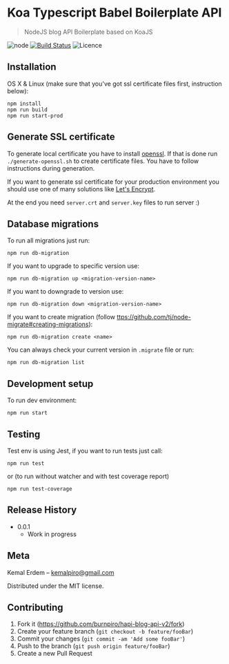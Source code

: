 # Koa Typescript Babel Boilerplate API
> NodeJS blog API Boilerplate based on KoaJS


![[node][node-image]][node-image]
[![Build Status][travis-image]][travis-url]
![Licence][licence]

## Installation

OS X & Linux (make sure that you've got ssl certificate files first, instruction below):

```
npm install
npm run build
npm run start-prod
```

## Generate SSL certificate

To generate local certificate you have to install [openssl](https://www.openssl.org/). If that is done run `./generate-openssl.sh` to create certificate files. You have to follow instructions during generation.

If you want to generate ssl certificate for your production environment you should use one of many solutions like [Let's Encrypt](https://letsencrypt.org/).

At the end you need `server.crt` and `server.key` files to run server :)

## Database migrations

To run all migrations just run:
```
npm run db-migration
```

If you want to upgrade to specific version use:
```
npm run db-migration up <migration-version-name>
```

If you want to downgrade to version use:
```
npm run db-migration down <migration-version-name>
```

If you want to create migration (follow [ttps://github.com/tj/node-migrate#creating-migrations](https://github.com/tj/node-migrate#creating-migrations)):
```
npm run db-migration create <name>
```

You can always check your current version in `.migrate` file or run:
```
npm run db-migration list
```

## Development setup

To run dev environment:

```
npm run start
```

## Testing

Test env is using Jest, if you want to run tests just call:

```
npm run test
```

or (to run without watcher and with test coverage report)
```
npm run test-coverage
```

## Release History

* 0.0.1
    * Work in progress

## Meta

Kemal Erdem – kemalpiro@gmail.com

Distributed under the MIT license.

## Contributing

1. Fork it (<https://github.com/burnpiro/hapi-blog-api-v2/fork>)
2. Create your feature branch (`git checkout -b feature/fooBar`)
3. Commit your changes (`git commit -am 'Add some fooBar'`)
4. Push to the branch (`git push origin feature/fooBar`)
5. Create a new Pull Request

<!-- Markdown link & img dfn's -->
[node-image]: https://img.shields.io/badge/node-10.x-brightgreen.svg?style=flat-square
[travis-image]: https://img.shields.io/travis/dbader/node-datadog-metrics/master.svg?style=flat-square
[travis-url]: https://travis-ci.org/dbader/node-datadog-metrics
[licence]: https://img.shields.io/github/license/mashape/apistatus.svg